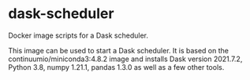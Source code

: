 # dask-scheduler
Docker image scripts for a Dask scheduler.

This image can be used to start a Dask scheduler. It is based on the continuumio/miniconda3:4.8.2 image and installs Dask version 2021.7.2, Python 3.8,
numpy 1.21.1, pandas 1.3.0 as well as a few other tools.
